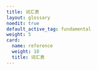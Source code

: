 ```yaml
---
title: 词汇表
layout: glossary
noedit: true
default_active_tag: fundamental
weight: 5
card:
  name: reference
  weight: 10
  title: 词汇表
---
```


